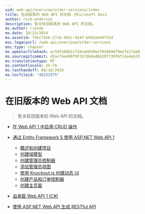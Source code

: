 ```yaml
---
uid: web-api/overview/older-versions/index
title: 在旧版本的 Web API 的文档 |Microsoft Docs
author: rick-anderson
description: 有关较旧版本的 Web API 的文档。
ms.author: riande
ms.date: 10/23/2014
ms.assetid: f5bc7426-27c6-492c-914f-b9d2eb49753d
msc.legacyurl: /web-api/overview/older-versions
msc.type: chapter
ms.openlocfilehash: ac59f28d61cf2dceb030ee782069679ee7e1fab0
ms.sourcegitcommit: 45ac74e400f9f2b7dbded66297730f6f14a4eb25
ms.translationtype: MT
ms.contentlocale: zh-CN
ms.lasthandoff: 08/16/2018
ms.locfileid: "48252975"
---
```

<a name="documentation-on-older-versions-of-web-api"></a>在旧版本的 Web API 文档
====================
> 有关较旧版本的 Web API 的文档。


- [在 Web API 1 中启用 CRUD 操作](creating-a-web-api-that-supports-crud-operations.md)
- [通过 Entity Framework 5 使用 ASP.NET Web API 1](using-web-api-1-with-entity-framework-5/index.md)

    - [概述和创建项目](using-web-api-1-with-entity-framework-5/using-web-api-with-entity-framework-part-1.md)
    - [创建域模型](using-web-api-1-with-entity-framework-5/using-web-api-with-entity-framework-part-2.md)
    - [创建管理员控制器](using-web-api-1-with-entity-framework-5/using-web-api-with-entity-framework-part-3.md)
    - [添加管理员视图](using-web-api-1-with-entity-framework-5/using-web-api-with-entity-framework-part-4.md)
    - [使用 Knockout.js 创建动态 UI](using-web-api-1-with-entity-framework-5/using-web-api-with-entity-framework-part-5.md)
    - [创建产品和订单控制器](using-web-api-1-with-entity-framework-5/using-web-api-with-entity-framework-part-6.md)
    - [创建主页面](using-web-api-1-with-entity-framework-5/using-web-api-with-entity-framework-part-7.md)
- [自承载 Web API 1 (C#)](self-host-a-web-api.md)
- [使用 ASP.NET Web API 生成 RESTful API](build-restful-apis-with-aspnet-web-api.md)
